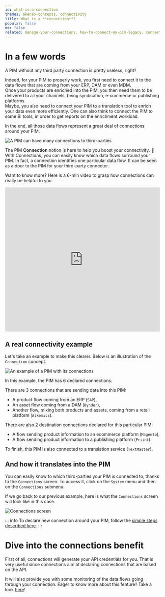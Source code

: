 ```yaml
---
id: what-is-a-connection
themes: akeneo-concepts, connectivity
title: What is a **connection**?
popular: false
ee: false
related: manage-your-connections, how-to-connect-my-pim-legacy, connection-dashboard
---
```


# In a few words

A PIM without any third party connection is pretty useless, right?

Indeed, for your PIM to properly work, you first need to connect it to the data flows that are coming from your ERP, DAM or even MDM.  
Once your products are enriched into the PIM, you then need them to be delivered to all your channels, being syndication, e-commerce or publishing platforms.  
Maybe, you also need to connect your PIM to a translation tool to enrich your data even more efficiently. One can also think to connect the PIM to some BI tools, in order to get reports on the enrichment workload.

In the end, all those data flows represent a great deal of connections around your PIM.

![A PIM can have many connections to third-parties](../img/pim-with-many-connections.png)

The PIM **Connection** notion is here to help you boost your connectivity. :rocket:  
With Connections, you can easily know which data flows surround your PIM. In fact, a connection identifies one particular data flow. It can be seen as a door to the PIM for your third-party connector.

Want to know more? Here is a 6-min video to grasp how connections can really be helpful to you.
<iframe width="100%" height="470" style="margin-right: 0; margin-left: 0;" src="https://www.youtube.com/embed/ado5f4HkTTc" frameborder="0" allow="accelerometer; autoplay; encrypted-media; gyroscope; picture-in-picture" allowfullscreen></iframe>

## A real connectivity example

Let's take an example to make this clearer. Below is an illustration of the `Connection` concept.

![An example of a PIM with its connections](../img/one_PIM_several_connections.svg)

In this example, the PIM has 6 declared connections.

There are 3 connections that are sending data into this PIM:
- A product flow coming from an ERP (`SAP`),
- An asset flow coming from a DAM (`Bynder`),
- Another flow, mixing both products and assets, coming from a retail platform (`Alkemics`).

There are also 2 destination connections declared for this particular PIM:
- A flow sending product information to an ecommerce platform (`Magento`),
- A flow sending product information to a publishing platform (`Priint`).

To finish, this PIM is also connected to a translation service (`TextMaster`).

## And how it translates into the PIM

You can easily know to which third-parties your PIM is connected to, thanks to the `Connections` screen. To access it, click on the `System` menu and then on the `Connections` submenu.  

If we go back to our previous example, here is what the `Connections` screen will look like in this case.

![Connections screen](../img/connections-screen.png)

::: info
To declare new connection around your PIM, follow the [simple steps described here](manage-your-connections.html#create-a-connection).
:::

# Dive into the connections benefit

First of all, connections will generate your API credentials for you. That is very useful since connections aim at declaring connections that are based on the API.

It will also provide you with some monitoring of the data flows going through your connection. Eager to know more about this feature? Take a look [here](connection-dashboard.html)!



